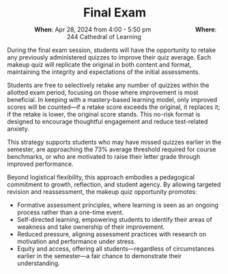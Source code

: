 <h1 style="margin-bottom: 0.4em; text-align: center;">
    Final Exam
</h1>

<p style="text-align: center;">
    <object hspace="50">
        <strong>When</strong></a>: Apr 28, 2024 from 4:00 - 5:50 pm
    </object>
    <object hspace="50">
        <strong>Where</strong></a>: 244 Cathedral of Learning
    </object>
</p>

During the final exam session, students will have the opportunity to retake any previously administered quizzes to improve their quiz average.
Each makeup quiz will replicate the original in both content and format, maintaining the integrity and expectations of the initial assessments.

Students are free to selectively retake any number of quizzes within the allotted exam period, focusing on those where improvement is most beneficial.
In keeping with a mastery-based learning model, only improved scores will be counted—if a retake score exceeds the original, it replaces it; if the retake is lower, the original score stands.
This no-risk format is designed to encourage thoughtful engagement and reduce test-related anxiety.

This strategy supports students who may have missed quizzes earlier in the semester, are approaching the 73% average threshold required for course benchmarks, or who are motivated to raise their letter grade through improved performance.

Beyond logistical flexibility, this approach embodies a pedagogical commitment to growth, reflection, and student agency.
By allowing targeted revision and reassessment, the makeup quiz opportunity promotes:

-   Formative assessment principles, where learning is seen as an ongoing process rather than a one-time event.
-   Self-directed learning, empowering students to identify their areas of weakness and take ownership of their improvement.
-   Reduced pressure, aligning assessment practices with research on motivation and performance under stress.
-   Equity and access, offering all students—regardless of circumstances earlier in the semester—a fair chance to demonstrate their understanding.
